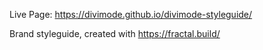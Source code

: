 Live Page: https://divimode.github.io/divimode-styleguide/

Brand styleguide, created with https://fractal.build/
